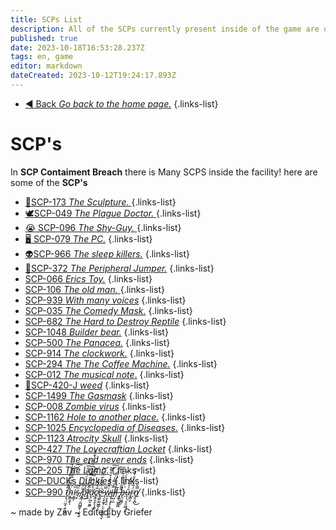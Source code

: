 ```yaml
---
title: SCPs List
description: All of the SCPs currently present inside of the game are on this page.
published: true
date: 2023-10-18T16:53:28.237Z
tags: en, game
editor: markdown
dateCreated: 2023-10-12T19:24:17.893Z
---
```


- [:arrow_backward: Back *Go back to the home page.*](/en/home#single-playerco-op)
{.links-list}
# SCP's
In **SCP Contaiment Breach** there is Many SCPS inside the facility! here are some of the **SCP's**

- [:peanuts:SCP-173 *The Sculpture.* ](/en/game/scps/173)
{.links-list}
- [:dove:SCP-049 *The Plague Doctor.* ](/en/game/scps/049)
{.links-list}
- [:sob: SCP-096 *The Shy-Guy.* ](/en/game/scps/096)
{.links-list}
- [:desktop_computer: SCP-079 *The PC.*](/en/game/scps/079)
{.links-list}
- [:alien:SCP-966 *The sleep killers.*](/en/game/scps/966)
{.links-list}
- [:nauseated_face:SCP-372 *The Peripheral Jumper.*](/en/game/scps/372)
{.links-list}
- [SCP-066 *Erics Toy.*](/en/game/scps/066)
{.links-list}
- [SCP-106 *The old man.* ](/en/game/scps/106)
{.links-list}
- [SCP-939 *With many voices*](/en/game/scps/939)
{.links-list} 
- [SCP-035 *The Comedy Mask.*](/en/game/scps/035)
{.links-list}
- [SCP-682 *The Hard to Destroy Reptile*](/en/game/scps/682)
{.links-list}
- [SCP-1048 *Builder bear.*](/en/game/scps/1048)
{.links-list}
- [SCP-500 *The Panacea.*](/en/game/scps/500)
{.links-list}
- [SCP-914 *The clockwork.*](/en/game/scps/914)
{.links-list}
- [SCP-294 *The The Coffee Machine.*](/en/game/scps/294)
{.links-list}
- [SCP-012 *The musical note*.](/en/game/scps/012)
{.links-list}
- [🚬SCP-420-J *weed*](/en/game/scps/420-j)
{.links-list}
- [SCP-1499 *The Gasmask*](/en/game/scps/1499)
{.links-list} 
- [SCP-008 *Zombie virus*](/en/game/scps/008)
{.links-list}
- [SCP-1162 *Hole to another place.*](/en/game/scps/1162)
{.links-list}
- [SCP-1025 *Encyclopedia of Diseases.*](/en/game/scps/1025)
{.links-list} 
- [SCP-1123 *Atrocity Skull*](/en/game/scps/1123)
{.links-list} 
- [SCP-427  *The Lovecraftian Locket*](/en/game/scps/427)
{.links-list}
- [SCP-970 *The end never ends*](/en/game/scps/970)
{.links-list} 
- [SCP-205 *The Lamp.*](/en/game/scps/205)
{.links-list} 
- [SCP-DUCKs *Duckies*](/en/game/scps/ducks)
{.links-list}
- [SCP-990 *t̷̡̞̜̤̲͓̣͍͖̰͌̊͂̑̈́̆̓́̉͗̃̋́̅̕ḧ̴̝̳͙̬͆̓̑̅̌͂̑̃͠͝͠ͅi̴̯̳̦͆̇s̴̜̟̈́͂͗ ̸̧̰̜̯̪̲̻̙̣̮͔͍̎̈́̄p̷̛̐̒̓̀͛̈́̿͋͆̑̑͗͜l̸̨̹̼͌̈́͌̎̿̀̈́͆̈́̋̈́̐͋á̷̛͓̠̪͓̬̻̊̈́̀̀̅͑͆̋͝ç̸͍̱̭͕̩̼̙̅͐́̃̾e̴̢̲͍͇͖͇̗̖͑̇͛̑̌̇̆̈̀͗̈͘̕͝ ̵̢͔̥̲̟̣̤̖̯͈͖̘̬̿ẃ̷̟̮͉̥̮̈̽̆̉̍̍̌̐͌͝͠i̶̡̢̧̡͎͓͍͓͖̫͚͌̾͌̔͑͐l̸̛̦̺̣̼̓̎́̀́̍̎̓͠͠l̵̗̆ ̶̡̨̖̪̖͖͚͖̋̎̋͑̈͒̾͂̚̚͘͠b̶̩̹͚̪̗͑̓́̊̑́ṹ̴̞̖̜̙͈̮̺̜̭̉̃͛̒r̴̢̻̬̈́̏̇̐̌̌̓̒͠n̸̢̙̩̪̿̌͜*](/en/game/scps/990)
{.links-list} 

~ made by Zav
~ Edited by Griefer